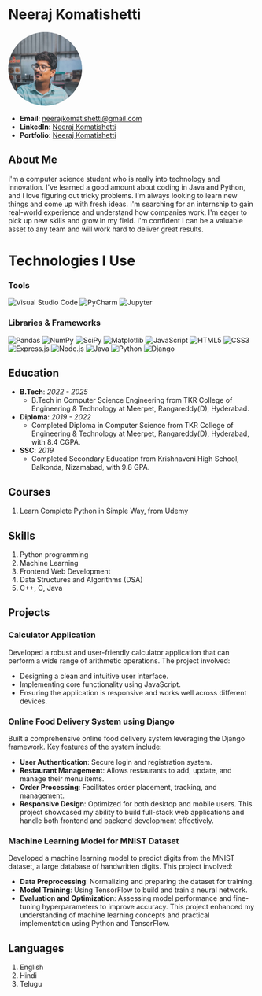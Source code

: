 # Neeraj Komatishetti

<link rel="stylesheet" href="https://cdnjs.cloudflare.com/ajax/libs/font-awesome/6.0.0-beta3/css/all.min.css">

<img src = "profile_pictures/profile_picture.jpg" alt = "Profile Picture" style ="width:150px; height:150px; border-radius:50%;" >

- **Email**: [neerajkomatishetti@gmail.com](mailto:neerajkomatishetti@gmail.com)
- **LinkedIn**: [Neeraj Komatishetti](https://www.linkedin.com/in/neeraj-komatishetti-639ab32a8)
- **Portfolio**: [Neeraj Komatishetti](https://pf-seven-psi.vercel.app/)
## About Me

I'm a computer science student who is really into technology and innovation. I've learned a good amount about coding in Java and Python, and I love figuring out tricky problems. I'm always looking to learn new things and come up with fresh ideas. I'm searching for an internship to gain real-world experience and understand how companies work. I'm eager to pick up new skills and grow in my field. I'm confident I can be a valuable asset to any team and will work hard to deliver great results.

# Technologies I Use

### Tools
<div class = "tools">
<img src="https://img.shields.io/badge/Visual_Studio_Code-007ACC?style=for-the-badge&logo=visual-studio-code&logoColor=white" class="icon" alt="Visual Studio Code">
<img src="https://img.shields.io/badge/PyCharm-000000?style=for-the-badge&logo=pycharm&logoColor=white" class="icon" alt="PyCharm">
<img src="https://img.shields.io/badge/Jupyter-F37626?style=for-the-badge&logo=Jupyter&logoColor=white" class="icon" alt="Jupyter">
</div>

### Libraries & Frameworks
<div class = "tools">
<img src="https://img.shields.io/badge/Pandas-150458?style=for-the-badge&logo=pandas&logoColor=white" class="icon" alt="Pandas">
<img src="https://img.shields.io/badge/NumPy-013243?style=for-the-badge&logo=numpy&logoColor=white" class="icon" alt="NumPy">
<img src="https://img.shields.io/badge/SciPy-8CAAE6?style=for-the-badge&logo=scipy&logoColor=white" class="icon" alt="SciPy">
<img src="https://img.shields.io/badge/Matplotlib-11557C?style=for-the-badge&logo=matplotlib&logoColor=white" class="icon" alt="Matplotlib">
<img src="https://img.shields.io/badge/JavaScript-F7DF1E?style=for-the-badge&logo=javascript&logoColor=black" class="icon" alt="JavaScript">
<img src="https://img.shields.io/badge/HTML5-E34F26?style=for-the-badge&logo=html5&logoColor=white" class="icon" alt="HTML5">
<img src="https://img.shields.io/badge/CSS3-1572B6?style=for-the-badge&logo=css3&logoColor=white" class="icon" alt="CSS3">
<img src="https://img.shields.io/badge/Express.js-000000?style=for-the-badge&logo=express&logoColor=white" alt="Express.js">
<img src="https://img.shields.io/badge/Node.js-339933?style=for-the-badge&logo=nodedotjs&logoColor=white" alt="Node.js">
<img src="https://img.shields.io/badge/Java-007396?style=for-the-badge&logo=java&logoColor=white" class="icon" alt="Java">
<img src="https://img.shields.io/badge/Python-3776AB?style=for-the-badge&logo=python&logoColor=white" class="icon" alt="Python">
<img src="https://img.shields.io/badge/Django-092E20?style=for-the-badge&logo=django&logoColor=white" class="icon" alt="Django">
</div>

## Education

- **B.Tech**: *2022 - 2025*
  - B.Tech in Computer Science Engineering from TKR College of Engineering & Technology at Meerpet, Rangareddy(D), Hyderabad.
- **Diploma**: *2019 - 2022*
  - Completed Diploma in Computer Science from TKR College of Engineering & Technology at Meerpet, Rangareddy(D), Hyderabad, with 8.4 CGPA.
- **SSC**: *2019*
  - Completed Secondary Education from Krishnaveni High School, Balkonda, Nizamabad, with 9.8 GPA.

## Courses

1. Learn Complete Python in Simple Way, from Udemy

## Skills

1. Python programming
2. Machine Learning
3. Frontend Web Development
4. Data Structures and Algorithms (DSA)
5. C++, C, Java

## Projects

### Calculator Application
Developed a robust and user-friendly calculator application that can perform a wide range of arithmetic operations. The project involved:
- Designing a clean and intuitive user interface.
- Implementing core functionality using JavaScript.
- Ensuring the application is responsive and works well across different devices.

### Online Food Delivery System using Django
Built a comprehensive online food delivery system leveraging the Django framework. Key features of the system include:
- **User Authentication**: Secure login and registration system.
- **Restaurant Management**: Allows restaurants to add, update, and manage their menu items.
- **Order Processing**: Facilitates order placement, tracking, and management.
- **Responsive Design**: Optimized for both desktop and mobile users.
This project showcased my ability to build full-stack web applications and handle both frontend and backend development effectively.

### Machine Learning Model for MNIST Dataset
Developed a machine learning model to predict digits from the MNIST dataset, a large database of handwritten digits. This project involved:
- **Data Preprocessing**: Normalizing and preparing the dataset for training.
- **Model Training**: Using TensorFlow to build and train a neural network.
- **Evaluation and Optimization**: Assessing model performance and fine-tuning hyperparameters to improve accuracy.
This project enhanced my understanding of machine learning concepts and practical implementation using Python and TensorFlow.

## Languages

1. English
2. Hindi
3. Telugu
